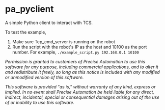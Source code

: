 # pa_pyclient
A simple Python client to interact with TCS.

To test the example,
1. Make sure Tcp_cmd_server is running on the robot
2. Run the script with the robot's IP as the host and 10100 as the port number. For example,
`./example_script.py 192.168.0.1 10100`



*Permission is granted to customers of Precise Automation to use this software for any purpose, including commercial applications, and to alter it and redistribute it freely, so long as this notice is included with any modified or unmodified version of this software.*

*This software is provided "as is," without warranty of any kind, express or implied. In no event shall Precise Automation be held liable for any direct, indirect, incidental, special or consequential damages arising out of the use of or inability to use this software.*
